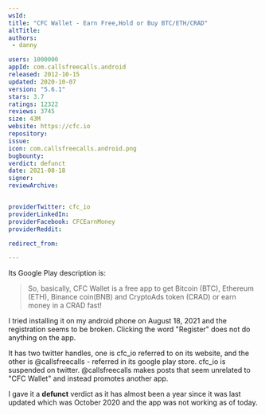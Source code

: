 ```yaml
---
wsId: 
title: "CFC Wallet - Earn Free,Hold or Buy BTC/ETH/CRAD"
altTitle: 
authors:
 - danny

users: 1000000
appId: com.callsfreecalls.android
released: 2012-10-15
updated: 2020-10-07
version: "5.6.1"
stars: 3.7
ratings: 12322
reviews: 3745
size: 43M
website: https://cfc.io
repository: 
issue: 
icon: com.callsfreecalls.android.png
bugbounty: 
verdict: defunct
date: 2021-08-18
signer: 
reviewArchive:


providerTwitter: cfc_io
providerLinkedIn: 
providerFacebook: CFCEarnMoney
providerReddit: 

redirect_from:

---
```

Its Google Play description is: 

> So, basically, CFC Wallet is a free app to get Bitcoin (BTC), Ethereum (ETH), Binance coin(BNB) and CryptoAds token (CRAD) or earn money in a CRAD fast!

I tried installing it on my android phone on August 18, 2021 and the registration seems to be broken. Clicking the word "Register" does not do anything on the app. 

It has two twitter handles, one is cfc_io referred to on its website, and the other is @callsfreecalls - referred in its google play store. cfc_io is suspended on twitter. @callsfreecalls makes posts that seem unrelated to "CFC Wallet" and instead promotes another app.

I gave it a **defunct** verdict as it has almost been a year since it was last updated which was October 2020 and the app was not working as of today.



